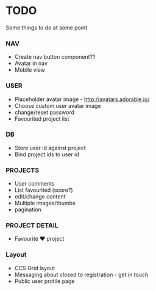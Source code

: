 # TODO
Some things to do at some point

### NAV
- Create nav button component??
- Avatar in nav
- Mobile view

### USER
- Placeholder avatar image - http://avatars.adorable.io/
- Choose custom user avatar image
- change/reset password
- Favourited project list

### DB
- Store user id against project
- Bind project ids to user id

### PROJECTS
- User comments
- List favourited (score?)
- edit/change content
- Multiple images/thumbs
- pagination

### PROJECT DETAIL
- Favourite ❤️ project




### Layout
- CCS Grid layout
- Messaging about closed to registration - get in touch
- Public user profile page

